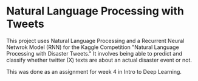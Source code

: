 # Natural Language Processing with Tweets

This project uses Natural Language Processing and a Recurrent Neural Netwrok Model (RNN) for the Kaggle Competition "Natural Language Processing with Disaster Tweets." It involves being able to predict and classify whether twitter (X) texts are about an actual disaster event or not.

This was done as an assignment for week 4 in Intro to Deep Learning.
